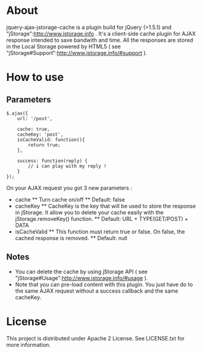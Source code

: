 # About 
jquery-ajax-jstorage-cache is a plugin build for jQuery (>1.5.1) and "jStorage":http://www.jstorage.info . It's a client-side cache plugin for AJAX response intended to save bandwith and time. All the responses are stored in the Local Storage powered by HTML5 ( see "jStorage#Support":http://www.jstorage.info/#support ).

# How to use 

## Parameters

	$.ajax({
		url: '/post',

		cache: true,
		cacheKey: 'post',
		isCacheValid: function(){
			return true;
		},

		success: function(reply) {
			// i can play with my reply ! 
		}
	});

On your AJAX request you got 3 new parameters :

* cache
** Turn cache on/off
** Default: false
* cacheKey
** CacheKey is the key that will be used to store the response in jStorage. It allow you to delete your cache easily with the jStorage.removeKey() function.
** Default: URL + TYPE(GET/POST) + DATA
* isCacheValid
** This function must return true or false. On false, the cached response is removed.
** Default: null

## Notes

* You can delete the cache by using jStorage API ( see "jStorage#Usage":http://www.jstorage.info/#usage ).
* Note that you can pre-load content with this plugin. You just have do to the same AJAX request without a success callback and the same cacheKey.

# License

This project is distributed under Apache 2 License. See LICENSE.txt for more information.